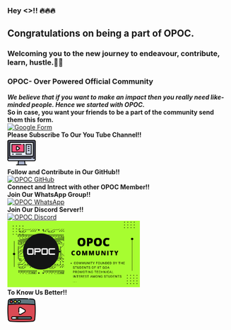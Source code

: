 <h3>Hey <<Name>>!! 🔥🔥🔥</h3>
<h2>Congratulations on being a part of OPOC.</h2>
<h3>Welcoming you to the new journey to endeavour, contribute, learn, hustle.💪💪</h3>
<h3>OPOC- Over Powered Official Community</h3>
<strong><em>We believe that if you want to make an impact then you really need like-minded people. Hence we started with OPOC.</em></strong>
<br>
<strong>So in case, you want your friends to be a part of the community send them this form.</strong>
<br>
<a href="https://forms.gle/uDaEYpGM8zBDL3Ly6" target="blank"><img src="https://img.icons8.com/color/2x/google-forms.png" alt="Google Form" height="55" width="55"/></a>
<br>
<strong>Please Subscribe To Our You Tube Channel!!</strong>
<br>
<a href="https://www.youtube.com/channel/UCeOtffnJrIKsdtyY-FpFl-A" target="blank"><img src="https://github.com/srajan-kiyotaka/OPOC-Email-Draft/blob/main/Resource/computer.png?raw=true" alt="OPOC YouTube" height="64" width="64" /></a>
<br>
<strong>Follow and Contribute in Our GitHub!!</strong>
<br>
<a href="https://github.com/OPOC-Team" target="blank"><img src="https://img.icons8.com/glyph-neue/344/github.png" alt="OPOC GitHub" height="64" width="64" /></a>
<br>
<strong>Connect and Intrect with other OPOC Member!!</strong>
<br>
<strong>Join Our WhatsApp Group!!</strong>
<br>
<a href="https://chat.whatsapp.com/Fkxa0v4bPkP4dEbC5ukJni" target="blank"><img src="https://cdn-icons-png.flaticon.com/512/1383/1383269.png" alt="OPOC WhatsApp" height="64" width="64" /></a>
<br>
<strong>Join Our Discord Server!!</strong>
<br>
<a href="https://discord.gg/DPVetSXD4q" target="blank"><img src="https://img.icons8.com/clouds/344/discord-logo.png" alt="OPOC Discord" height="72" width="72" /></a>
<br>
<img src="https://github.com/srajan-kiyotaka/OPOC-First-Git-GitHub-Session/blob/update/OPOC%20banner.png?raw=true" width="300"/>
<br>
<strong>To Know Us Better!!</strong>
<br>
<a href="https://www.youtube.com/watch?v=aj99_Y9wDQw&ab_channel=OPOC" target="blank"><img src=https://github.com/srajan-kiyotaka/OPOC-Email-Draft/blob/main/Resource/youtube.png?raw=true" alt="OPOC Teaser" height="64" width="64" /></a>
